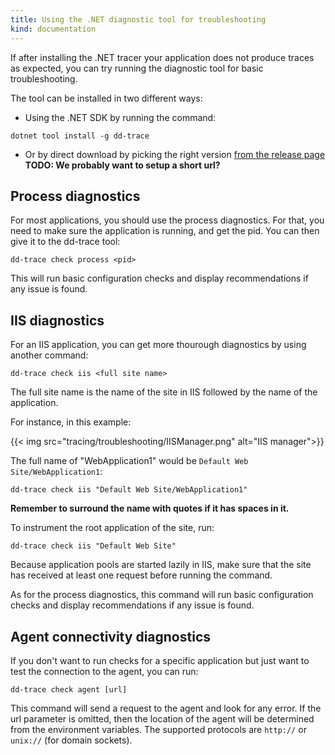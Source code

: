```yaml
---
title: Using the .NET diagnostic tool for troubleshooting
kind: documentation
---
```


If after installing the .NET tracer your application does not produce traces as expected, you can try running the diagnostic tool for basic troubleshooting. 

The tool can be installed in two different ways:

- Using the .NET SDK by running the command:
```
dotnet tool install -g dd-trace
```
- Or by direct download by picking the right version [from the release page](https://github.com/DataDog/dd-trace-dotnet/releases)
**TODO: We probably want to setup a short url?**


## Process diagnostics 

For most applications, you should use the process diagnostics. For that, you need to make sure the application is running, and get the pid. You can then give it to the dd-trace tool:
```
dd-trace check process <pid>
```
This will run basic configuration checks and display recommendations if any issue is found.


## IIS diagnostics

For an IIS application, you can get more thourough diagnostics by using another command:
```
dd-trace check iis <full site name>
```
The full site name is the name of the site in IIS followed by the name of the application.

For instance, in this example:

{{< img src="tracing/troubleshooting/IISManager.png" alt="IIS manager">}}

The full name of "WebApplication1" would be `Default Web Site/WebApplication1`:
```
dd-trace check iis "Default Web Site/WebApplication1"
```
**Remember to surround the name with quotes if it has spaces in it.**

To instrument the root application of the site, run:
```
dd-trace check iis "Default Web Site"
```

Because application pools are started lazily in IIS, make sure that the site has received at least one request before running the command.

As for the process diagnostics, this command will run basic configuration checks and display recommendations if any issue is found.

## Agent connectivity diagnostics

If you don't want to run checks for a specific application but just want to test the connection to the agent, you can run:
```
dd-trace check agent [url]
```

This command will send a request to the agent and look for any error. If the url parameter is omitted, then the location of the agent will be determined from the environment variables. The supported protocols are `http://` or `unix://` (for domain sockets).









